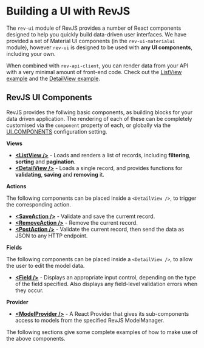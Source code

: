 # Building a UI with RevJS

The `rev-ui` module of RevJS provides a number of React components designed to
help you quickly build data-driven user interfaces. We have provided a set of
Material UI components (in the `rev-ui-materialui` module), however `rev-ui`
is designed to be used with **any UI components**, including your own.

When combined with `rev-api-client`, you can render data from your API with
a very minimal amount of front-end code. Check out the
[ListView example](simple_list.md) and the
[DetailView example](detail_view.md).

## RevJS UI Components

RevJS provides the follwing basic components, as building blocks for your data
driven application. The rendering of each of these can be completely customised
via the `component` property of each, or globally via the
[UI_COMPONENTS](/api/rev-ui/index.html#ui_components) configuration setting.

**Views**

* **[&lt;ListView /&gt;](/api/rev-ui/interfaces/ilistviewprops.html)** - Loads and
  renders a list of records, including **filtering**, **sorting** and
  **pagination**.
* **[&lt;DetailView /&gt;](/api/rev-ui/interfaces/idetailviewprops.html)** - Loads
  a single record, and provides functions for **validating**, **saving**
  and **removing** it.

**Actions**

The following components can be placed inside a `<DetailView />`, to trigger
the corresponding action.

* **[&lt;SaveAction /&gt;](/api/rev-ui/interfaces/isaveactionprops.html)** - Validate
  and save the curremt record.
* **[&lt;RemoveAction /&gt;](/api/rev-ui/interfaces/iremoveactionprops.html)** -
  Remove the current record.
* **[&lt;PostAction /&gt;](/api/rev-ui/interfaces/ipostactionprops.html)** - Validate
  the current record, then send the data as JSON to any HTTP endpoint.

**Fields**

The following components can be placed inside a `<DetailView />`, to allow
the user to edit the model data.

* **[&lt;Field /&gt;](/api/rev-ui/interfaces/ifieldprops.html)** - Displays an
  appropriate input control, depending on the type of the field specified.
  Also displays any field-level validation errors when they occur.

**Provider**

* **[&lt;ModelProvider /&gt;](/api/rev-ui/interfaces/imodelproviderprops.html)** -
  A React Provider that gives its sub-components access to models from the
  specified RevJS ModelManager.

The following sections give some complete examples of how to make use of the
above components.